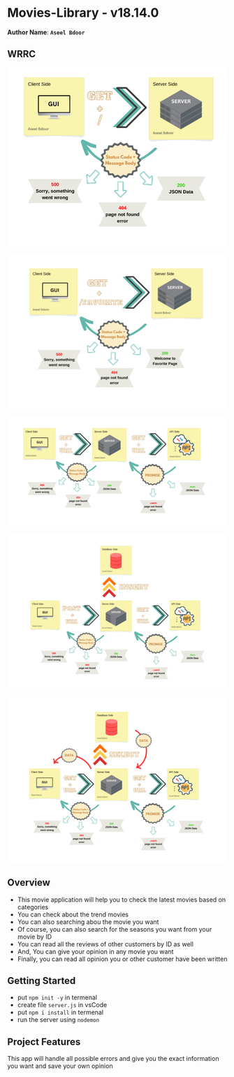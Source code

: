 # Movies-Library - v18.14.0

**Author Name**: **`Aseel Bdoor`**

## WRRC
![WRRC1](./image/wrrc1.png)

![WRRC2](./image/wrrc2.png)

![WRRC3](./image/wrrc3.png)

![WRRC4](./image/wrrc4.png)

![WRRC5](./image/wrrc5.png)

## Overview
- This movie application will help you to check the latest movies based on categories
- You can check about the trend movies 
- You can also searching abou the movie you want
- Of course, you can also search for the seasons you want from your movie by ID
- You can read all the reviews of other customers by ID as well
- And, You can give your opinion in any movie you want
- Finally, you can read all opinion you or other customer have been written 
## Getting Started
<!-- What are the steps that a user must take in order to build this app on their own machine and get it running? -->
- put `npm init -y` in termenal
- create file `server.js` in vsCode
- put `npm i install` in termenal
- run the server using `nodemon`

## Project Features
<!-- What are the features included in you app -->
This app will handle all possible errors and give you the exact information you want and save your own opinion